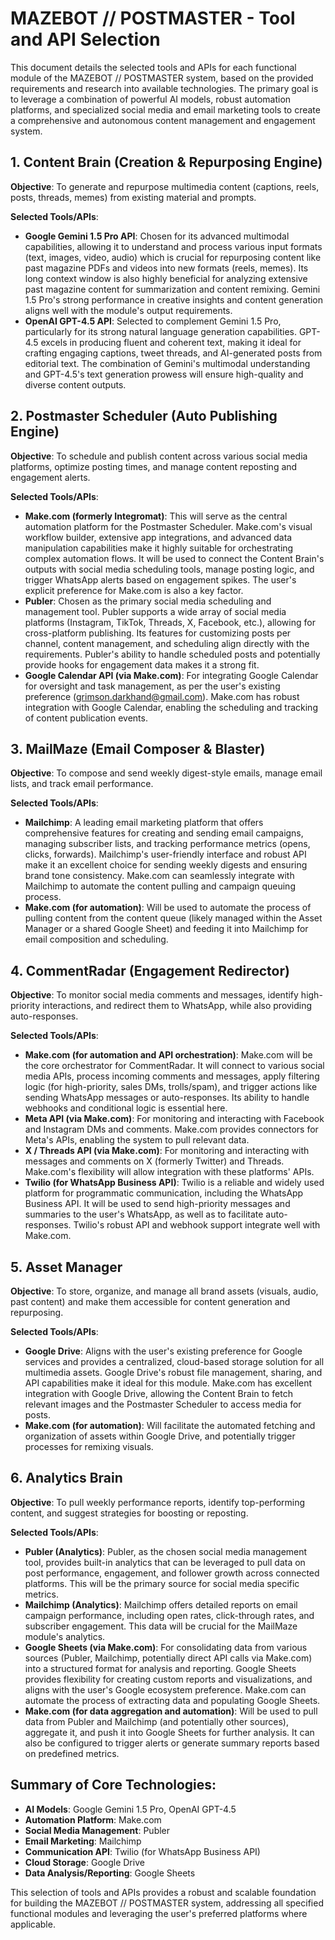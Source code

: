 # MAZEBOT // POSTMASTER - Tool and API Selection

This document details the selected tools and APIs for each functional module of the MAZEBOT // POSTMASTER system, based on the provided requirements and research into available technologies. The primary goal is to leverage a combination of powerful AI models, robust automation platforms, and specialized social media and email marketing tools to create a comprehensive and autonomous content management and engagement system.

## 1. Content Brain (Creation & Repurposing Engine)

**Objective**: To generate and repurpose multimedia content (captions, reels, posts, threads, memes) from existing material and prompts.

**Selected Tools/APIs**:

*   **Google Gemini 1.5 Pro API**: Chosen for its advanced multimodal capabilities, allowing it to understand and process various input formats (text, images, video, audio) which is crucial for repurposing content like past magazine PDFs and videos into new formats (reels, memes). Its long context window is also highly beneficial for analyzing extensive past magazine content for summarization and content remixing. Gemini 1.5 Pro's strong performance in creative insights and content generation aligns well with the module's output requirements.
*   **OpenAI GPT-4.5 API**: Selected to complement Gemini 1.5 Pro, particularly for its strong natural language generation capabilities. GPT-4.5 excels in producing fluent and coherent text, making it ideal for crafting engaging captions, tweet threads, and AI-generated posts from editorial text. The combination of Gemini's multimodal understanding and GPT-4.5's text generation prowess will ensure high-quality and diverse content outputs.

## 2. Postmaster Scheduler (Auto Publishing Engine)

**Objective**: To schedule and publish content across various social media platforms, optimize posting times, and manage content reposting and engagement alerts.

**Selected Tools/APIs**:

*   **Make.com (formerly Integromat)**: This will serve as the central automation platform for the Postmaster Scheduler. Make.com's visual workflow builder, extensive app integrations, and advanced data manipulation capabilities make it highly suitable for orchestrating complex automation flows. It will be used to connect the Content Brain's outputs with social media scheduling tools, manage posting logic, and trigger WhatsApp alerts based on engagement spikes. The user's explicit preference for Make.com is also a key factor.
*   **Publer**: Chosen as the primary social media scheduling and management tool. Publer supports a wide array of social media platforms (Instagram, TikTok, Threads, X, Facebook, etc.), allowing for cross-platform publishing. Its features for customizing posts per channel, content management, and scheduling align directly with the requirements. Publer's ability to handle scheduled posts and potentially provide hooks for engagement data makes it a strong fit.
*   **Google Calendar API (via Make.com)**: For integrating Google Calendar for oversight and task management, as per the user's existing preference (grimson.darkhand@gmail.com). Make.com has robust integration with Google Calendar, enabling the scheduling and tracking of content publication events.

## 3. MailMaze (Email Composer & Blaster)

**Objective**: To compose and send weekly digest-style emails, manage email lists, and track email performance.

**Selected Tools/APIs**:

*   **Mailchimp**: A leading email marketing platform that offers comprehensive features for creating and sending email campaigns, managing subscriber lists, and tracking performance metrics (opens, clicks, forwards). Mailchimp's user-friendly interface and robust API make it an excellent choice for sending weekly digests and ensuring brand tone consistency. Make.com can seamlessly integrate with Mailchimp to automate the content pulling and campaign queuing process.
*   **Make.com (for automation)**: Will be used to automate the process of pulling content from the content queue (likely managed within the Asset Manager or a shared Google Sheet) and feeding it into Mailchimp for email composition and scheduling.

## 4. CommentRadar (Engagement Redirector)

**Objective**: To monitor social media comments and messages, identify high-priority interactions, and redirect them to WhatsApp, while also providing auto-responses.

**Selected Tools/APIs**:

*   **Make.com (for automation and API orchestration)**: Make.com will be the core orchestrator for CommentRadar. It will connect to various social media APIs, process incoming comments and messages, apply filtering logic (for high-priority, sales DMs, trolls/spam), and trigger actions like sending WhatsApp messages or auto-responses. Its ability to handle webhooks and conditional logic is essential here.
*   **Meta API (via Make.com)**: For monitoring and interacting with Facebook and Instagram DMs and comments. Make.com provides connectors for Meta's APIs, enabling the system to pull relevant data.
*   **X / Threads API (via Make.com)**: For monitoring and interacting with messages and comments on X (formerly Twitter) and Threads. Make.com's flexibility will allow integration with these platforms' APIs.
*   **Twilio (for WhatsApp Business API)**: Twilio is a reliable and widely used platform for programmatic communication, including the WhatsApp Business API. It will be used to send high-priority messages and summaries to the user's WhatsApp, as well as to facilitate auto-responses. Twilio's robust API and webhook support integrate well with Make.com.

## 5. Asset Manager

**Objective**: To store, organize, and manage all brand assets (visuals, audio, past content) and make them accessible for content generation and repurposing.

**Selected Tools/APIs**:

*   **Google Drive**: Aligns with the user's existing preference for Google services and provides a centralized, cloud-based storage solution for all multimedia assets. Google Drive's robust file management, sharing, and API capabilities make it ideal for this module. Make.com has excellent integration with Google Drive, allowing the Content Brain to fetch relevant images and the Postmaster Scheduler to access media for posts.
*   **Make.com (for automation)**: Will facilitate the automated fetching and organization of assets within Google Drive, and potentially trigger processes for remixing visuals.

## 6. Analytics Brain

**Objective**: To pull weekly performance reports, identify top-performing content, and suggest strategies for boosting or reposting.

**Selected Tools/APIs**:

*   **Publer (Analytics)**: Publer, as the chosen social media management tool, provides built-in analytics that can be leveraged to pull data on post performance, engagement, and follower growth across connected platforms. This will be the primary source for social media specific metrics.
*   **Mailchimp (Analytics)**: Mailchimp offers detailed reports on email campaign performance, including open rates, click-through rates, and subscriber engagement. This data will be crucial for the MailMaze module's analytics.
*   **Google Sheets (via Make.com)**: For consolidating data from various sources (Publer, Mailchimp, potentially direct API calls via Make.com) into a structured format for analysis and reporting. Google Sheets provides flexibility for creating custom reports and visualizations, and aligns with the user's Google ecosystem preference. Make.com can automate the process of extracting data and populating Google Sheets.
*   **Make.com (for data aggregation and automation)**: Will be used to pull data from Publer and Mailchimp (and potentially other sources), aggregate it, and push it into Google Sheets for further analysis. It can also be configured to trigger alerts or generate summary reports based on predefined metrics.

## Summary of Core Technologies:

*   **AI Models**: Google Gemini 1.5 Pro, OpenAI GPT-4.5
*   **Automation Platform**: Make.com
*   **Social Media Management**: Publer
*   **Email Marketing**: Mailchimp
*   **Communication API**: Twilio (for WhatsApp Business API)
*   **Cloud Storage**: Google Drive
*   **Data Analysis/Reporting**: Google Sheets

This selection of tools and APIs provides a robust and scalable foundation for building the MAZEBOT // POSTMASTER system, addressing all specified functional modules and leveraging the user's preferred platforms where applicable.


